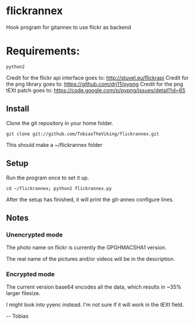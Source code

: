 flickrannex
=========

Hook program for gitannex to use flickr as backend

# Requirements:

    python2

Credit for the flickr api interface goes to: http://stuvel.eu/flickrapi
Credit for the png library goes to: https://github.com/drj11/pypng
Credit for the png tEXt patch goes to: https://code.google.com/p/pypng/issues/detail?id=65

## Install
Clone the git repository in your home folder.

    git clone git://github.com/TobiasTheViking/flickrannex.git 

This should make a ~/flickrannex folder

## Setup

Run the program once to set it up. 

    cd ~/flickrannex; python2 flickrannex.py

After the setup has finished, it will print the git-annex configure lines.

## Notes

### Unencrypted mode
The photo name on flickr is currently the GPGHMACSHA1 version.

The real name of the pictures and/or videos will be in the description.

### Encrypted mode
The current version base64 encodes all the data, which results in ~35% larger filesize.

I might look into yyenc instead. I'm not sure if it will work in the tEXt field.

-- Tobias

